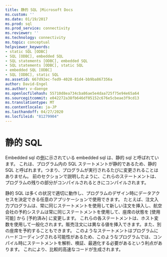 ```yaml
---
title: 静的 SQL |Microsoft Docs
ms.custom: ''
ms.date: 01/19/2017
ms.prod: sql
ms.prod_service: connectivity
ms.reviewer: ''
ms.technology: connectivity
ms.topic: conceptual
helpviewer_keywords:
- static SQL [ODBC]
- SQL [ODBC], embedded SQL
- SQL statements [ODBC], embedded SQL
- SQL statements [ODBC], static SQL
- embedded SQL [ODBC]
- SQL [ODBC], static SQL
ms.assetid: 667d92ec-fed9-4028-81d4-bb9ba867356a
author: David-Engel
ms.author: v-daenge
ms.openlocfilehash: 55710d8ea734cba86ae5e4daa725f75e94e65a64
ms.sourcegitcommit: e042272a38fb646df05152c676e5cbeae3f9cd13
ms.translationtype: MT
ms.contentlocale: ja-JP
ms.lasthandoff: 04/27/2020
ms.locfileid: "81279904"
---
```

# <a name="static-sql"></a>静的 SQL
Embedded sql の[例](../../odbc/reference/embedded-sql-example.md)に示されている embedded sql は、静的 sql と呼ばれています。 これは、プログラム内の SQL ステートメントが静的であるため、静的 SQL と呼ばれます。つまり、プログラムが実行されるたびに変更されることはありません。 前のセクションで説明したように、これらのステートメントは、プログラムの残りの部分がコンパイルされるときにコンパイルされます。  
  
 静的 SQL は多くの状況で適切に動作し、プログラムのデザイン時にデータアクセスを決定できる任意のアプリケーションで使用できます。 たとえば、注文入力プログラムは、常に同じステートメントを使用して新しい注文を挿入し、航空会社の予約システムは常に同じステートメントを使用して、座席の状態を [使用可能] から [予約済み] に変更します。 これらの各ステートメントは、ホスト変数を使用して一般化されます。販売注文には異なる値を挿入できます。また、別の座席を予約することもできます。 このようなステートメントはプログラムにハードコーディングされる可能性があるため、このようなプログラムでは、コンパイル時にステートメントを解析、検証、最適化する必要があるという利点があります。 これにより、比較的高速なコードが生成されます。
